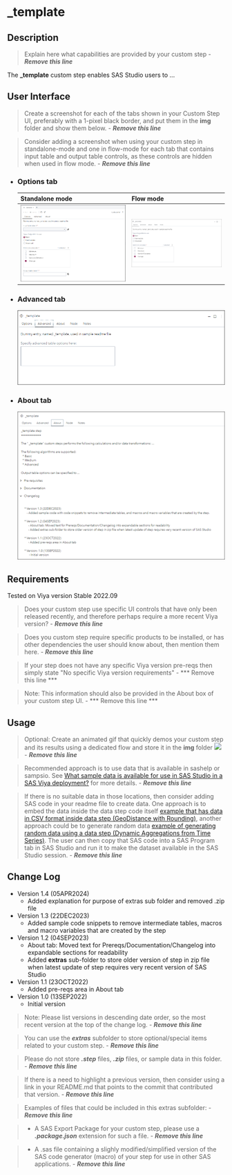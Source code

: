 # _template

## Description

>Explain here what capabilities are provided by your custom step - ***Remove this line***

The **_template** custom step enables SAS Studio users to ...

## User Interface

>Create a screenshot for each of the tabs shown in your Custom Step UI, preferably with a 1-pixel black border, and put them in the **img** folder and show them below.  - ***Remove this line***

>Consider adding a screenshot when using your custom step in standalone-mode and one in flow-mode for each tab that contains input table and output table controls, as these controls are hidden when used in flow mode.  - ***Remove this line***

* ### Options tab ###

   | Standalone mode | Flow mode |
   | --- | --- |                  
   | ![](img/_template-tabOptions-standalone-mode.png) | ![](img/_template-tabOptions-flow-mode.png) |

* ### Advanced tab ###

   ![](img/_template-tabAdvanced.png)

* ### About tab ###

   ![](img/_template-tabAbout.png)

## Requirements

Tested on Viya version Stable 2022.09
> Does your custom step use specific UI controls that have only been released recently, and therefore perhaps require a more recent Viya version? - ***Remove this line***

> Does you custom step require specific products to be installed, or has other dependencies the user should know about, then mention them here. - ***Remove this line*** 

> If your step does not have any specific Viya version pre-reqs then simply state "No specific Viya version requirements" - *** Remove this line ***

> Note: This information should also be provided in the About box of your custom step UI. -  *** Remove this line ***

## Usage

> Optional: Create an animated gif that quickly demos your custom step and its results using a dedicated flow and store it in the **img** folder
![](img/Demo_template.gif) - ***Remove this line*** 

> Recommended approach is to use data that is available in sashelp or sampsio. See [What sample data is available for use in SAS Studio in a SAS Viya deployment?](../docs/FAQ.md#what-sample-data-is-available-for-use-in-sas-studio-in-a-sas-viya-deployment) for more details. - ***Remove this line***

> If there is no suitable data in those locations, then consider adding SAS code in your readme file to create data. One approach is to embed the data inside the data step code itself [example that has data in CSV format inside data step (GeoDistance with Rounding)](../GeoDistance%20with%20Rounding/README.md#usage), another approach could be to generate random data [example of generating random data using a data step (Dynamic Aggregations from Time Series)](Dynamic%20Aggregations%20From%20Timeseries%20DAFT/README.md#usage). The user can then copy that SAS code into a SAS Program tab in SAS Studio and run it to make the dataset available in the SAS Studio session.  - ***Remove this line***

## Change Log

* Version 1.4 (05APR2024) 
    * Added explanation for purpose of extras sub folder and removed .zip file
* Version 1.3 (22DEC2023) 
    * Added sample code snippets to remove intermediate tables, macros and macro variables that are created by the step
* Version 1.2 (04SEP2023) 
    * About tab: Moved text for Prereqs/Documentation/Changelog into expandable sections for readability
    * Added **extras** sub-folder to store older version of step in zip file when latest update of step requires very recent version of SAS Studio
* Version 1.1 (23OCT2022) 
    * Added pre-reqs area in About tab
* Version 1.0 (13SEP2022) 
    * Initial version

> Note: Please list versions in descending date order, so the most recent version at the top of the change log.  - ***Remove this line***


> You can use the ***extras*** subfolder to store optional/special items related to your custom step.  - ***Remove this line***

> Please do not store ***.step*** files, ***.zip*** files, or sample data in this folder.  - ***Remove this line***

> If there is a need to highlight a previous version, then consider using a link in your README.md that points to the commit that contributed that version.  - ***Remove this line***

> Examples of files that could be included in this extras subfolder:  - ***Remove this line***

> * A SAS Export Package for your custom step, please use a ***.package.json*** extension for such a file.  - ***Remove this line***

> * A .sas file containing a slighly modified/simplified version of the SAS code generator (macro) of your step for use in other SAS applications.  - ***Remove this line***